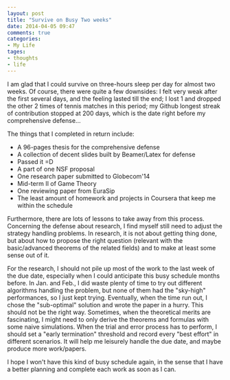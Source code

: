 ```yaml
---
layout: post
title: "Survive on Busy Two weeks"
date: 2014-04-05 09:47
comments: true
categories: 
- My Life
tages:
- thoughts
- life
---
```


I am glad that I could survive on three-hours sleep per day for almost two weeks. Of course, there were quite a few downsides: I felt very weak after the first several days, and the feeling lasted till the end; I lost 1 and dropped the other 2 times of tennis matches in this period; my Github longest streak of contribution stopped at 200 days, which is the date right before my comprehensive defense...

The things that I completed in return include:

* A 96-pages thesis for the comprehensive defense
* A collection of decent slides built by Beamer/Latex for defense
* Passed it =D
* A part of one NSF proposal
* One research paper submitted to Globecom'14
* Mid-term II of Game Theory
* One reviewing paper from EuraSip
* The least amount of homework and projects in Coursera that keep me within the schedule

Furthermore, there are lots of lessons to take away from this process. Concerning the defense about research, I find myself still need to adjust the strategy handling problems. In research, it is not about getting thing done, but about how to propose the right question (relevant with the basic/advanced theorems of the related fields) and to make at least some sense out of it.

For the research, I should not pile up most of the work to the last week of the due date, especially when I could anticipate this busy schedule months before. In Jan. and Feb., I did waste plenty of time to try out different algorithms handling the problem, but none of them had the "sky-high" performances, so I just kept trying. Eventually, when the time run out, I chose the "sub-optimal" solution and wrote the paper in a hurry. This should not be the right way. Sometimes, when the theoretical merits are fascinating, I might need to only derive the theorems and formulas with some naive simulations. When the trial and error process has to perform, I should set a "early termination" threshold and record every "best effort" in different scenarios. It will help me leisurely handle the due date, and maybe produce more work/papers.

I hope I won't have this kind of busy schedule again, in the sense that I have a better planning and complete each work as soon as I can.
